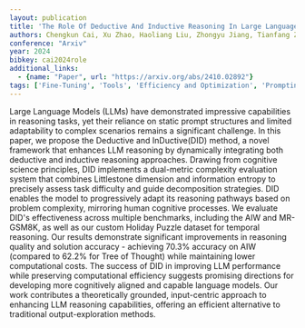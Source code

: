 ```yaml
---
layout: publication
title: 'The Role Of Deductive And Inductive Reasoning In Large Language Models'
authors: Chengkun Cai, Xu Zhao, Haoliang Liu, Zhongyu Jiang, Tianfang Zhang, Zongkai Wu, Jenq-neng Hwang, Serge Belongie, Lei Li
conference: "Arxiv"
year: 2024
bibkey: cai2024role
additional_links:
  - {name: "Paper", url: "https://arxiv.org/abs/2410.02892"}
tags: ['Fine-Tuning', 'Tools', 'Efficiency and Optimization', 'Prompting']
---
```

Large Language Models (LLMs) have demonstrated impressive capabilities in
reasoning tasks, yet their reliance on static prompt structures and limited
adaptability to complex scenarios remains a significant challenge. In this
paper, we propose the Deductive and InDuctive(DID) method, a novel framework
that enhances LLM reasoning by dynamically integrating both deductive and
inductive reasoning approaches. Drawing from cognitive science principles, DID
implements a dual-metric complexity evaluation system that combines Littlestone
dimension and information entropy to precisely assess task difficulty and guide
decomposition strategies. DID enables the model to progressively adapt its
reasoning pathways based on problem complexity, mirroring human cognitive
processes. We evaluate DID's effectiveness across multiple benchmarks,
including the AIW and MR-GSM8K, as well as our custom Holiday Puzzle dataset
for temporal reasoning. Our results demonstrate significant improvements in
reasoning quality and solution accuracy - achieving 70.3% accuracy on AIW
(compared to 62.2% for Tree of Thought) while maintaining lower computational
costs. The success of DID in improving LLM performance while preserving
computational efficiency suggests promising directions for developing more
cognitively aligned and capable language models. Our work contributes a
theoretically grounded, input-centric approach to enhancing LLM reasoning
capabilities, offering an efficient alternative to traditional
output-exploration methods.

